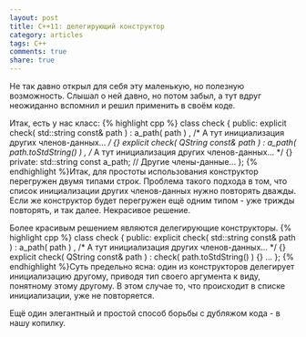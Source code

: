 ```yaml
---
layout: post
title: C++11: делегирующий конструктор
category: articles
tags: C++
comments: true
share: true
---
```

Не так давно открыл для себя эту маленькую, но полезную возможность. Слышал о ней давно, но потом забыл, а тут вдруг неожиданно вспомнил и решил применить в своём коде.

Итак, есть у нас класс:
{% highlight cpp %}
class check {
public:
    explicit check( std::string const& path ) :
              a_path( path )
            , /* А тут инициализация других членов-данных...
               */ {}
    explicit check( QString const& path ) :
              a_path( path.toStdString() ) 
            , /* А тут инициализация других членов-данных...
               */ {}
private:
    std::string const a_path;
    // Другие члены-данные...
};
{% endhighlight %}Итак, для простоты использования конструктор перегружен двумя типами строк. Проблема такого подхода в том, что список инициализации других членов-данных нужно повторять дважды. Если же конструктор будет перегружен ещё одним типом - уже трижды повторять, и так далее. Некрасивое решение.

Более красивым решением являются делегирующие конструкторы.
{% highlight cpp %}
class check {
public:
    explicit check( std::string const& path ) :
              a_path( path )
            , /* А тут инициализация других членов-данных...
               */ {}
    explicit check( QString const& path ) :
            check( path.toStdString() ) {}
...
};
{% endhighlight %}Суть предельно ясна: один из конструкторов делегирует инициализацию другому, приводя тип своего аргумента к виду, понятному этому другому. В этом случае то, что происходит в списке инициализации, уже не повторяется.

Ещё один элегантный и простой способ борьбы с дубляжом кода - в нашу копилку.
